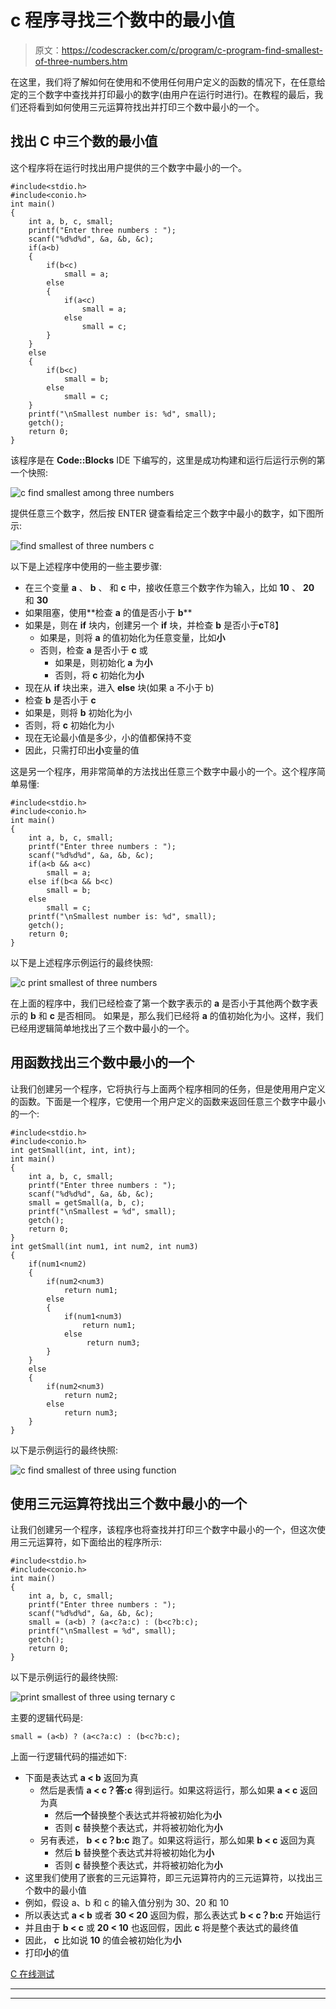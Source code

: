 # c 程序寻找三个数中的最小值

> 原文：<https://codescracker.com/c/program/c-program-find-smallest-of-three-numbers.htm>

在这里，我们将了解如何在使用和不使用任何用户定义的函数的情况下，在任意给定的三个数字中查找并打印最小的数字(由用户在运行时进行)。在教程的最后，我们还将看到如何使用三元运算符找出并打印三个数中最小的一个。

## 找出 C 中三个数的最小值

这个程序将在运行时找出用户提供的三个数字中最小的一个。

```
#include<stdio.h>
#include<conio.h>
int main()
{
    int a, b, c, small;
    printf("Enter three numbers : ");
    scanf("%d%d%d", &a, &b, &c);
    if(a<b)
    {
        if(b<c)
            small = a;
        else
        {
            if(a<c)
                small = a;
            else
                small = c;
        }
    }
    else
    {
        if(b<c)
            small = b;
        else
            small = c;
    }
    printf("\nSmallest number is: %d", small);
    getch();
    return 0;
}
```

该程序是在 **Code::Blocks** IDE 下编写的，这里是成功构建和运行后运行示例的第一个快照:

![c find smallest among three numbers](img/e89063db62a1fa4b043e62d5065a1058.png)

提供任意三个数字，然后按 ENTER 键查看给定三个数字中最小的数字，如下图所示:

![find smallest of three numbers c](img/9a52de0aea0f3d986894a036ed0c83f4.png)

以下是上述程序中使用的一些主要步骤:

*   在三个变量 **a** 、 **b** 、 和 **c** 中，接收任意三个数字作为输入，比如 **10** 、 **20** 和 **30**
*   如果阻塞，使用**检查 **a** 的值是否小于 **b****
*   如果是，则在 **if** 块内，创建另一个 **if** 块，并检查 **b** 是否小于**c**T8】
    *   如果是，则将 **a** 的值初始化为任意变量，比如**小**
    *   否则，检查 **a** 是否小于 **c** 或
        *   如果是，则初始化 **a** 为**小**
        *   否则，将 **c** 初始化为**小**
*   现在从 **if** 块出来，进入 **else** 块(如果 a 不小于 b)
*   检查 **b** 是否小于 **c**
*   如果是，则将 **b** 初始化为小
*   否则，将 **c** 初始化为小
*   现在无论最小值是多少，小的值都保持不变
*   因此，只需打印出**小**变量的值

这是另一个程序，用非常简单的方法找出任意三个数字中最小的一个。这个程序简单易懂:

```
#include<stdio.h>
#include<conio.h>
int main()
{
    int a, b, c, small;
    printf("Enter three numbers : ");
    scanf("%d%d%d", &a, &b, &c);
    if(a<b && a<c)
        small = a;
    else if(b<a && b<c)
        small = b;
    else
        small = c;
    printf("\nSmallest number is: %d", small);
    getch();
    return 0;
}
```

以下是上述程序示例运行的最终快照:

![c print smallest of three numbers](img/e2ebae7e7d8346cc067fdf2a774b8301.png)

在上面的程序中，我们已经检查了第一个数字表示的 **a** 是否小于其他两个数字表示的 **b** 和 **c** 是否相同。 如果是，那么我们已经将 **a** 的值初始化为小。这样，我们已经用逻辑简单地找出了三个数中最小的一个。

## 用函数找出三个数中最小的一个

让我们创建另一个程序，它将执行与上面两个程序相同的任务，但是使用用户定义的函数。下面是一个程序，它使用一个用户定义的函数来返回任意三个数字中最小的一个:

```
#include<stdio.h>
#include<conio.h>
int getSmall(int, int, int);
int main()
{
    int a, b, c, small;
    printf("Enter three numbers : ");
    scanf("%d%d%d", &a, &b, &c);
    small = getSmall(a, b, c);
    printf("\nSmallest = %d", small);
    getch();
    return 0;
}
int getSmall(int num1, int num2, int num3)
{
    if(num1<num2)
    {
        if(num2<num3)
            return num1;
        else
        {
            if(num1<num3)
                return num1;
            else
                 return num3;
        }
    }
    else
    {
        if(num2<num3)
            return num2;
        else
            return num3;
    }
}
```

以下是示例运行的最终快照:

![c find smallest of three using function](img/d04e37b4ffd17a825b2c3e601c783ec6.png)

## 使用三元运算符找出三个数中最小的一个

让我们创建另一个程序，该程序也将查找并打印三个数字中最小的一个，但这次使用三元运算符，如下面给出的程序所示:

```
#include<stdio.h>
#include<conio.h>
int main()
{
    int a, b, c, small;
    printf("Enter three numbers : ");
    scanf("%d%d%d", &a, &b, &c);
    small = (a<b) ? (a<c?a:c) : (b<c?b:c);
    printf("\nSmallest = %d", small);
    getch();
    return 0;
}
```

以下是示例运行的最终快照:

![print smallest of three using ternary c](img/bc8881550163211e373014604d7c512e.png)

主要的逻辑代码是:

```
small = (a<b) ? (a<c?a:c) : (b<c?b:c);
```

上面一行逻辑代码的描述如下:

*   下面是表达式 **a < b** 返回为真
    *   然后是表情 **a < c？答:c** 得到运行。如果这将运行，那么如果 **a < c** 返回为真
        *   然后**一个**替换整个表达式并将被初始化为**小**
        *   否则 **c** 替换整个表达式，并将被初始化为**小**
    *   另有表述， **b < c？b:c** 跑了。如果这将运行，那么如果 **b < c** 返回为真
        *   然后 **b** 替换整个表达式并将被初始化为**小**
        *   否则 **c** 替换整个表达式，并将被初始化为**小**
*   这里我们使用了嵌套的三元运算符，即三元运算符内的三元运算符，以找出三个数中的最小值
*   例如，假设 a、b 和 c 的输入值分别为 30、20 和 10
*   所以表达式 **a < b** 或者 **30 < 20** 返回为假，那么表达式 **b < c？b:c** 开始运行
*   并且由于 **b < c** 或 **20 < 10** 也返回假，因此 **c** 将是整个表达式的最终值
*   因此， **c** 比如说 **10** 的值会被初始化为**小**
*   打印**小**的值

[C 在线测试](/exam/showtest.php?subid=2)

* * *

* * *